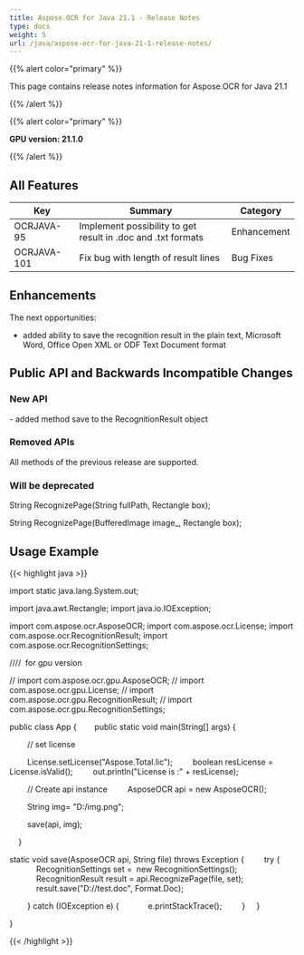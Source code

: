 ```yaml
---
title: Aspose.OCR for Java 21.1 - Release Notes
type: docs
weight: 5
url: /java/aspose-ocr-for-java-21-1-release-notes/
---
```


{{% alert color="primary" %}}

This page contains release notes information for Aspose.OCR for Java 21.1

{{% /alert %}}

{{% alert color="primary" %}}

**GPU version: 21.1.0**

{{% /alert %}}

## All Features

|Key|Summary|Category|
|---|---|---|
|OCRJAVA-95|Implement possibility to get result in .doc and .txt formats|Enhancement|
|OCRJAVA-101|Fix bug with length of result lines|Bug Fixes|


## Enhancements

The next opportunities:

- added ability to save the recognition result in the plain text, Microsoft Word, Office Open XML or ODF Text Document format

## Public API and Backwards Incompatible Changes

### New API

- added method save to the RecognitionResult object

### Removed APIs

All methods of the previous release are supported.

### Will be deprecated

String RecognizePage(String fullPath, Rectangle box);

String RecognizePage(BufferedImage image_, Rectangle box);

## Usage Example

{{< highlight java >}}

import static java.lang.System.out;

import java.awt.Rectangle;
import java.io.IOException;

import com.aspose.ocr.AsposeOCR;
import com.aspose.ocr.License;
import com.aspose.ocr.RecognitionResult;
import com.aspose.ocr.RecognitionSettings;

////  for gpu version

// import com.aspose.ocr.gpu.AsposeOCR;
// import com.aspose.ocr.gpu.License;
// import com.aspose.ocr.gpu.RecognitionResult;
// import com.aspose.ocr.gpu.RecognitionSettings;

public class App {
       public static void main(String[] args) {

        // set license    

        License.setLicense("Aspose.Total.lic");
        boolean resLicense = License.isValid();
        out.println("License is :" + resLicense);

        // Create api instance
        AsposeOCR api = new AsposeOCR();

        String img= "D:/img.png";

        save(api, img);

    }



static void save(AsposeOCR api, String file) throws Exception {
        try {
            RecognitionSettings set =  new RecognitionSettings();
            RecognitionResult result = api.RecognizePage(file, set);
            result.save("D://test.doc", Format.Doc);

        } catch (IOException e) {
            e.printStackTrace();
        }
    }

}

{{< /highlight >}}
